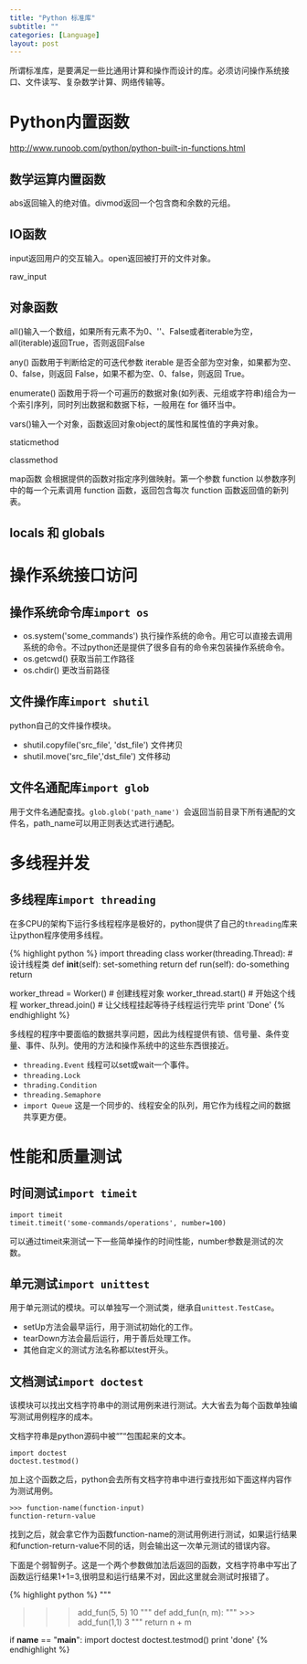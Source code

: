 ```yaml
---
title: "Python 标准库"
subtitle: ""
categories: [Language]
layout: post
---
```

所谓标准库，是要满足一些比通用计算和操作而设计的库。必须访问操作系统接口、文件读写、复杂数学计算、网络传输等。

# Python内置函数

http://www.runoob.com/python/python-built-in-functions.html


## 数学运算内置函数

abs返回输入的绝对值。divmod返回一个包含商和余数的元组。

## IO函数

input返回用户的交互输入。open返回被打开的文件对象。

raw_input


## 对象函数

all()输入一个数组，如果所有元素不为0、''、False或者iterable为空，all(iterable)返回True，否则返回False

any() 函数用于判断给定的可迭代参数 iterable 是否全部为空对象，如果都为空、0、false，则返回 False，如果不都为空、0、false，则返回 True。

enumerate() 函数用于将一个可遍历的数据对象(如列表、元组或字符串)组合为一个索引序列，同时列出数据和数据下标，一般用在 for 循环当中。

vars()输入一个对象，函数返回对象object的属性和属性值的字典对象。

staticmethod

classmethod

map函数 会根据提供的函数对指定序列做映射。第一个参数 function 以参数序列中的每一个元素调用 function 函数，返回包含每次 function 函数返回值的新列表。




## locals 和 globals




# 操作系统接口访问

## 操作系统命令库`import os`

- os.system('some_commands') 执行操作系统的命令。用它可以直接去调用系统的命令。不过python还是提供了很多自有的命令来包装操作系统命令。
- os.getcwd() 获取当前工作路径
- os.chdir()  更改当前路径

## 文件操作库`import shutil`
python自己的文件操作模块。

- shutil.copyfile('src_file', 'dst_file') 文件拷贝
- shutil.move('src_file','dst_file') 文件移动

## 文件名通配库`import glob`
用于文件名通配查找。`glob.glob('path_name') `会返回当前目录下所有通配的文件名，path_name可以用正则表达式进行通配。





# 多线程并发

## 多线程库`import threading`

在多CPU的架构下运行多线程程序是极好的，python提供了自己的`threading`库来让python程序使用多线程。

{% highlight python %}
import threading
class worker(threading.Thread): # 设计线程类
    def __init__(self):
        set-something
        return
    def run(self):
        do-something
        return

worker_thread = Worker() # 创建线程对象
worker_thread.start() # 开始这个线程
worker_thread.join()  # 让父线程挂起等待子线程运行完毕
print 'Done'
{% endhighlight %}

多线程的程序中要面临的数据共享问题，因此为线程提供有锁、信号量、条件变量、事件、队列。使用的方法和操作系统中的这些东西很接近。

- `threading.Event`  线程可以set或wait一个事件。
- `threading.Lock`
- `thrading.Condition`
- `threading.Semaphore`
- `import Queue` 这是一个同步的、线程安全的队列，用它作为线程之间的数据共享更方便。





# 性能和质量测试

## 时间测试`import timeit`

	import timeit
	timeit.timeit('some-commands/operations', number=100)

可以通过timeit来测试一下一些简单操作的时间性能，number参数是测试的次数。

## 单元测试`import unittest`
用于单元测试的模块。可以单独写一个测试类，继承自`unittest.TestCase`。

- setUp方法会最早运行，用于测试初始化的工作。
- tearDown方法会最后运行，用于善后处理工作。
- 其他自定义的测试方法名称都以test开头。


## 文档测试`import doctest`
该模块可以找出文档字符串中的测试用例来进行测试。大大省去为每个函数单独编写测试用例程序的成本。

文档字符串是python源码中被“”“包围起来的文本。

	import doctest
	doctest.testmod()

加上这个函数之后，python会去所有文档字符串中进行查找形如下面这样内容作为测试用例。

	>>> function-name(function-input)
	function-return-value

找到之后，就会拿它作为函数function-name的测试用例进行测试，如果运行结果和function-return-value不同的话，则会输出这一次单元测试的错误内容。

下面是个弱智例子。这是一个两个参数做加法后返回的函数，文档字符串中写出了函数运行结果1+1=3,很明显和运行结果不对，因此这里就会测试时报错了。

{% highlight python %}
"""
>>> add_fun(5, 5)
10
"""
def add_fun(n, m):
    """
    >>> add_fun(1,1)
    3
    """
    return n + m

if __name__ == "__main__":
    import doctest
    doctest.testmod()
    print 'done'
{% endhighlight %}



<!--
这里是注释区


{% highlight python %}
print "hello, Lucky!"
{% endhighlight %}

![My image]({{ site.baseurl }}/images/emule.png)

My Github is [here][mygithub].

[mygithub]: https://github.com/lucky521



-->
